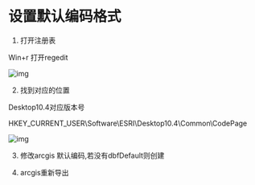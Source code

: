 # 设置默认编码格式

1. 打开注册表

Win+r  打开regedit

![img](https://pzy-images.oss-cn-hangzhou.aliyuncs.com/img/202111032036938.jpg) 

2. 找到对应的位置

Desktop10.4对应版本号

HKEY_CURRENT_USER\Software\ESRI\Desktop10.4\Common\CodePage

![img](https://pzy-images.oss-cn-hangzhou.aliyuncs.com/img/202111032036939.jpg) 

3. 修改arcgis 默认编码,若没有dbfDefault则创建

4. arcgis重新导出